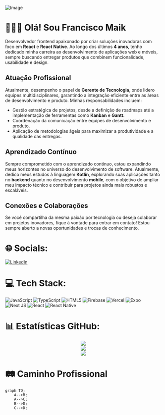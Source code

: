 ![Image](https://github.com/user-attachments/assets/64f8fe30-bcce-4bb5-a4d9-8145720e1233)

# 👨🏻‍💻 Olá! Sou Francisco Maik

Desenvolvedor frontend apaixonado por criar soluções inovadoras com foco em **React** e **React Native**. Ao longo dos últimos **4 anos**, tenho dedicado minha carreira ao desenvolvimento de aplicações web e móveis, sempre buscando entregar produtos que combinem funcionalidade, usabilidade e design.

## Atuação Profissional

Atualmente, desempenho o papel de **Gerente de Tecnologia**, onde lidero equipes multidisciplinares, garantindo a integração eficiente entre as áreas de desenvolvimento e produto. Minhas responsabilidades incluem:

- Gestão estratégica de projetos, desde a definição de roadmaps até a implementação de ferramentas como **Kanban** e **Gantt**.
- Coordenação da comunicação entre equipes de desenvolvimento e produto.
- Aplicação de metodologias ágeis para maximizar a produtividade e a qualidade das entregas.


## Aprendizado Contínuo

Sempre comprometido com o aprendizado contínuo, estou expandindo meus horizontes no universo do desenvolvimento de software. Atualmente, dedico meus estudos à linguagem **Kotlin**, explorando suas aplicações tanto no **backend** quanto no desenvolvimento **mobile**, com o objetivo de ampliar meu impacto técnico e contribuir para projetos ainda mais robustos e escaláveis.


## Conexões e Colaborações

Se você compartilha da mesma paixão por tecnologia ou deseja colaborar em projetos inovadores, fique à vontade para entrar em contato! Estou sempre aberto a novas oportunidades e trocas de conhecimento.


# 🌐 Socials:
[![LinkedIn](https://img.shields.io/badge/LinkedIn-14870c?style=for-the-badge&logo=linkedin&logoColor=white)](https://www.linkedin.com/in/francisco-maik-fonseca-nunes-468511184/)

# 💻 Tech Stack:
![JavaScript](https://img.shields.io/badge/javascript-%14870c.svg?style=for-the-badge&logo=javascript&logoColor=%white) ![TypeScript](https://img.shields.io/badge/typescript-%14870c.svg?style=for-the-badge&logo=typescript&logoColor=white) ![HTML5](https://img.shields.io/badge/html5-%14870c.svg?style=for-the-badge&logo=html5&logoColor=white) ![Firebase](https://img.shields.io/badge/firebase-%14870c.svg?style=for-the-badge&logo=firebase) ![Vercel](https://img.shields.io/badge/vercel-%14870c.svg?style=for-the-badge&logo=vercel&logoColor=white) ![Expo](https://img.shields.io/badge/expo-14870c?style=for-the-badge&logo=expo&logoColor=#D04A37) ![Next JS](https://img.shields.io/badge/Next-14870c?style=for-the-badge&logo=next.js&logoColor=white) ![React](https://img.shields.io/badge/react-%14870c.svg?style=for-the-badge&logo=react&logoColor=%2361DAFB) ![React Native](https://img.shields.io/badge/react_native-%14870c.svg?style=for-the-badge&logo=react&logoColor=%white)

# 📊 Estatísticas GitHub:
<div align="center">
  <img src="https://github-readme-stats.vercel.app/api?username=FranciscoMaik&theme=tokyonight&hide_border=true&include_all_commits=false&count_private=true" /><br/>
  <img src="https://github-readme-streak-stats.herokuapp.com/?user=FranciscoMaik&theme=tokyonight&hide_border=true" /><br/>
  <img src="https://github-readme-stats.vercel.app/api/top-langs/?username=FranciscoMaik&theme=tokyonight&hide_border=true&include_all_commits=false&count_private=true&layout=compact" />
</div>

# 🛤️ Caminho Profissional
```mermaid
graph TD;
    A-->B;
    A-->C;
    B-->D;
    C-->D;
```